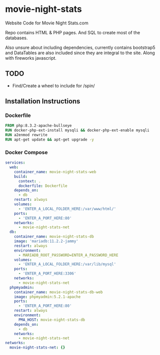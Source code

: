 # movie-night-stats
 Website Code for Movie Night Stats.com

Repo contains HTML & PHP pages.
And SQL to create most of the databases.

Also unsure about including dependencies, currently contains bootstrap5 and DataTables are also included since they are integral to the site. Along with fireworks javascript.

## TODO
- Find/Create a wheel to include for /spin/

## Installation Instructions
### Dockerfile
```dockerfile
FROM php:8.3.2-apache-bullseye
RUN docker-php-ext-install mysqli && docker-php-ext-enable mysqli
RUN a2enmod rewrite
RUN apt-get update && apt-get upgrade -y
```

### Docker Compose
```yaml
services:
  web:
    container_name: movie-night-stats-web
    build: 
      context: .
      dockerfile: Dockerfile
    depends_on:
      - db
    restart: always
    volumes: 
      - 'ENTER_A_LOCAL_FOLDER_HERE:/var/www/html/'
    ports:
      - 'ENTER_A_PORT_HERE:80'
    networks:
      - movie-night-stats-net
  db:
    container_name: movie-night-stats-db
    image: 'mariadb:11.2.2-jammy'
    restart: always
    environment: 
      - MARIADB_ROOT_PASSWORD=ENTER_A_PASSWORD_HERE
    volumes:
      - 'ENTER_A_LOCAL_FOLDER_HERE:/var/lib/mysql'
    ports:
      - 'ENTER_A_PORT_HERE:3306'
    networks:
      - movie-night-stats-net
  phpmyadmin:
    container_name: movie-night-stats-db-web
    image: phpmyadmin:5.2.1-apache
    ports:
      - 'ENTER_A_PORT_HERE:80'
    restart: always
    environment:
      PMA_HOST: movie-night-stats-db
    depends_on:
      - db
    networks:
      - movie-night-stats-net
networks:
  movie-night-stats-net: {}

```
